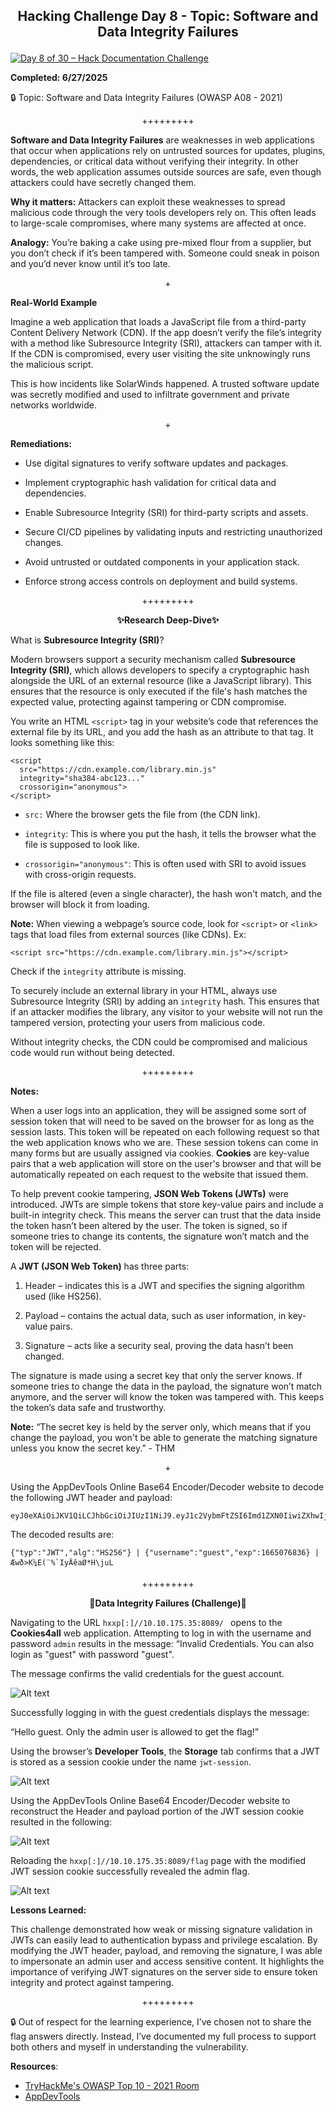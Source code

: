 **<p align="center">Hacking Challenge Day 8 - Topic: Software and Data Integrity Failures</p>**
---
[![Day 8 of 30 – Hack Documentation Challenge](https://img.shields.io/badge/Day%208%20of%2030-Hack%20Documentation%20Challenge-crimson?style=for-the-badge&logo=tryhackme)](https://tryhackme.com)

**Completed: 6/27/2025**

🔒 Topic: Software and Data Integrity Failures (OWASP A08 - 2021)

<p align="center">+++++++++</p>

**Software and Data Integrity Failures** are weaknesses in web applications that occur when applications rely on untrusted sources for updates, plugins, dependencies, or critical data without verifying their integrity. In other words, the web application assumes outside sources are safe, even though attackers could have secretly changed them.

**Why it matters:** Attackers can exploit these weaknesses to spread malicious code through the very tools developers rely on. This often leads to large-scale compromises, where many systems are affected at once.

**Analogy:** You’re baking a cake using pre-mixed flour from a supplier, but you don’t check if it’s been tampered with. Someone could sneak in poison and you’d never know until it’s too late.

<p align="center">+</p>

**Real-World Example**

Imagine a web application that loads a JavaScript file from a third-party Content Delivery Network (CDN). If the app doesn’t verify the file’s integrity with a method like Subresource Integrity (SRI), attackers can tamper with it. If the CDN is compromised, every user visiting the site unknowingly runs the malicious script.

This is how incidents like SolarWinds happened. A trusted software update was secretly modified and used to infiltrate government and private networks worldwide.

<p align="center">+</p>

**Remediations:**

- Use digital signatures to verify software updates and packages.

- Implement cryptographic hash validation for critical data and dependencies.

- Enable Subresource Integrity (SRI) for third-party scripts and assets.

- Secure CI/CD pipelines by validating inputs and restricting unauthorized changes.

- Avoid untrusted or outdated components in your application stack.

- Enforce strong access controls on deployment and build systems.

<p align="center">+++++++++</p>

**<p align="center">✨Research Deep-Dive✨</p>**

What is **Subresource Integrity (SRI)**?

Modern browsers support a security mechanism called **Subresource Integrity (SRI)**, which allows developers to specify a cryptographic hash alongside the URL of an external resource (like a JavaScript library). This ensures that the resource is only executed if the file's hash matches the expected value, protecting against tampering or CDN compromise.

You write an HTML `<script>` tag in your website’s code that references the external file by its URL, and you add the hash as an attribute to that tag. It looks something like this:

```
<script 
  src="https://cdn.example.com/library.min.js" 
  integrity="sha384-abc123..." 
  crossorigin="anonymous">
</script>

```
- `src:` Where the browser gets the file from (the CDN link).

- `integrity`: This is where you put the hash, it tells the browser what the file is supposed to look like.

- `crossorigin="anonymous"`: This is often used with SRI to avoid issues with cross-origin requests.

If the file is altered (even a single character), the hash won't match, and the browser will block it from loading.

**Note:** When viewing a webpage’s source code, look for `<script>` or `<link>` tags that load files from external sources (like CDNs). Ex:

```
<script src="https://cdn.example.com/library.min.js"></script>
```
Check if the `integrity` attribute is missing.

To securely include an external library in your HTML, always use Subresource Integrity (SRI) by adding an `integrity` hash. This ensures that if an attacker modifies the library, any visitor to your website will not run the tampered version, protecting your users from malicious code.

Without integrity checks, the CDN could be compromised and malicious code would run without being detected.

<p align="center">+++++++++</p>

**Notes:**

When a user logs into an application, they will be assigned some sort of session token that will need to be saved on the browser for as long as the session lasts. This token will be repeated on each following request so that the web application knows who we are. These session tokens can come in many forms but are usually assigned via cookies. **Cookies** are key-value pairs that a web application will store on the user's browser and that will be automatically repeated on each request to the website that issued them.

To help prevent cookie tampering, **JSON Web Tokens (JWTs)** were introduced. JWTs are simple tokens that store key-value pairs and include a built-in integrity check. This means the server can trust that the data inside the token hasn’t been altered by the user. The token is signed, so if someone tries to change its contents, the signature won’t match and the token will be rejected.

A **JWT (JSON Web Token)** has three parts:

1. Header – indicates this is a JWT and specifies the signing algorithm used (like HS256).

2. Payload – contains the actual data, such as user information, in key-value pairs.

3. Signature – acts like a security seal, proving the data hasn’t been changed.

The signature is made using a secret key that only the server knows. If someone tries to change the data in the payload, the signature won’t match anymore, and the server will know the token was tampered with. This keeps the token’s data safe and trustworthy.

**Note:** “The secret key is held by the server only, which means that if you change the payload, you won't be able to generate the matching signature unless you know the secret key.” - THM

<p align="center">+</p>

Using the AppDevTools Online Base64 Encoder/Decoder website to decode the following JWT header and payload:
```
eyJ0eXAiOiJKV1QiLCJhbGciOiJIUzI1NiJ9.eyJ1c2VybmFtZSI6Imd1ZXN0IiwiZXhwIjoxNjY1MDc2ODM2fQ.C8Z3gJ7wPgVLvEUonaieJWBJBYt5xOph2CpIhlxqdUw
```
The decoded results are:
```
{"typ":"JWT","alg":"HS256"} | {"username":"guest","exp":1665076836} | 
Æwð>K¼E(¨%`IyÄêaØ*H\juL
```
<p align="center">+++++++++</p>

**<p align="center">💾Data Integrity Failures (Challenge)💾</p>**

Navigating to the URL `hxxp[:]//10.10.175.35:8089/ ` opens to the **Cookies4all** web application. Attempting to log in with the username and password `admin` results in the message: “Invalid Credentials. You can also login as "guest" with password "guest".

The message confirms the valid credentials for the guest account.

![Alt text](https://github.com/chaiexe/TryHackMe-Write-ups/blob/main/OWASP-Top-10-2021/08-Software-and-Data-Integrity-Failures/Images/Screenshot%201.png)

Successfully logging in with the guest credentials displays the message:

“Hello guest. Only the admin user is allowed to get the flag!”

Using the browser’s **Developer Tools**, the **Storage** tab confirms that a JWT is stored as a session cookie under the name `jwt-session`.

![Alt text](https://github.com/chaiexe/TryHackMe-Write-ups/blob/main/OWASP-Top-10-2021/08-Software-and-Data-Integrity-Failures/Images/Screenshot%202.png)

Using the AppDevTools Online Base64 Encoder/Decoder website to reconstruct the Header and payload portion of the JWT session cookie resulted in the following:

![Alt text](https://github.com/chaiexe/TryHackMe-Write-ups/blob/main/OWASP-Top-10-2021/08-Software-and-Data-Integrity-Failures/Images/Screenshot%203.png)

Reloading the `hxxp[:]//10.10.175.35:8089/flag` page with the modified JWT session cookie successfully revealed the admin flag.

![Alt text](https://github.com/chaiexe/TryHackMe-Write-ups/blob/main/OWASP-Top-10-2021/08-Software-and-Data-Integrity-Failures/Images/Screenshot%204.png)

**Lessons Learned:** 

This challenge demonstrated how weak or missing signature validation in JWTs can easily lead to authentication bypass and privilege escalation. By modifying the JWT header, payload, and removing the signature, I was able to impersonate an admin user and access sensitive content. It highlights the importance of verifying JWT signatures on the server side to ensure token integrity and protect against tampering.

<p align="center">+++++++++</p>

🔒 Out of respect for the learning experience, I’ve chosen not to share the flag answers
directly. Instead, I’ve documented my full process to support both others and myself in
understanding the vulnerability.

**Resources**:
- [TryHackMe's OWASP Top 10 - 2021 Room](https://tryhackme.com/room/owasptop102021)
- [AppDevTools](https://appdevtools.com/base64-encoder-decoder)
